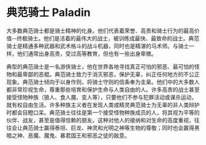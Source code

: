 # 典范骑士 Paladin

大多数典范骑士都是骑士精神的化身。他们代表着荣誉、高贵和骑士行为的最高价值--终极骑士。他们是活着的最伟大的战士，被训练成最快、最致命的战士。典范骑士是精通多种武器和武术格斗的战斗机器，同时也是精湛的马术师。与骑士一样，他们通常出身高贵，受过高等教育，但也有一些出身卑微。

典型的典范骑士是一名游侠骑士，他在世界各地寻找真正可怕的邪恶、最可怕的怪物和最卑鄙的恶棍。典范骑士致力于消灭邪恶，保护无辜，纠正任何地方的不公正现象。典范骑士倾向于以身作则，将骑士守则的信条奉为圭臬。他们中的大多数人都非常珍视生命，尊重那些培育和保护生命与人类自由的人。许多高贵的战士甚至接受怪物种族（狼人、食人魔、变人等），只要他们不参与犯罪活动或谋杀运动，就有权自由生活。许多种族主义者在发现人类或精灵典范骑士为无辜的非人类辩护时都会目瞪口呆。典范骑士往往是第一个接受怪物种族成员的人，将其视为平等的伙伴、战友，甚至是值得信赖的朋友。这种对他人的接纳和对生命的高度重视，往往会让典范骑士赢得泰坦、巨龙、神灵和光明之神等生物的尊敬；同时也会赢得黑暗之神、恶魔、魔鬼、暴君国王和邪恶之徒的敌意。
